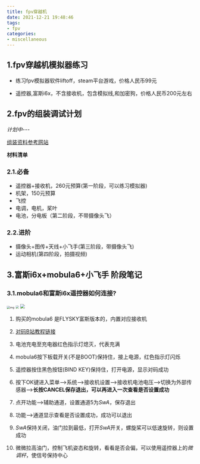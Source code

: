 ```yaml
---
title: fpv穿越机
date: 2021-12-21 19:48:46
tags:
- fpv
categories:
- miscellaneous
---
```


## 1.fpv穿越机模拟器练习

-   练习fpv模拟器软件liftoff，steam平台游戏，价格人民币99元

-   遥控器,富斯i6x，不含接收机，包含模拟线,和加密狗，价格人民币200元左右

## 2.fpv的组装调试计划

*计划中---*

[组装资料参考网站](https://www.17fpv.com/category/build)

**材料清单**

### 2.1.必备

-   遥控器+接收机，260元预算(第一阶段，可以练习模拟器)
-   机架，150元预算
-   飞控
-   电调，电机，桨叶
-   电池，分电板（第二阶段，不带摄像头飞）

### 2.2.进阶

-   摄像头+图传+天线+小飞手(第三阶段，带摄像头飞)
-   运动相机(第四阶段，拍摄视频)



## 3.富斯i6x+mobula6+小飞手 阶段笔记

### 3.1.mobula6和富斯i6x遥控器如何连接?

<img src="https://cdn.jsdelivr.net/gh/czc13611858691/picgoRepo@master/20220103143315.png" alt="img" style="zoom:50%;" />

<img src="https://cdn.jsdelivr.net/gh/czc13611858691/picgoRepo@master/20220103143259.png" style="zoom:50%;" />

<img src="https://cdn.jsdelivr.net/gh/czc13611858691/picgoRepo@master/20220103143233.png" style="zoom:75%;" />

1.  购买的mobula6 是FLYSKY富斯版本的，内置对应接收机

2.  [对码B站教程链接](https://www.bilibili.com/video/BV1bb4y1f7PQ?spm_id_from=333.999.0.0)

3.  电池充电至充电器红色指示灯熄灭，代表充满

4.  mobula6按下板载开关(不是BOOT)保持住，接上电源，红色指示灯闪烁

5.  遥控器按住黑色按钮(BIND KEY)保持住，打开电源，显示对码成功

6.  按下OK键进入菜单-->系统-->接收机设置-->接收机电池电压-->切换为外部传感器-->**长按CANCEL保存退出，可以再进入一次查看是否设置成功**

7.  点开功能-->辅助通道，设置通道5为*SwA*，保存退出

8.  功能-->通道显示查看是否设置成功，成功可以退出

9.  *SwA*保持关闭，油门拉到最低，打开*SwA*开关，螺旋桨可以低速旋转，则设置成功

10.  微微拉高油门，控制飞机姿态和旋转，看看是否会偏，可以使用遥控器上的*微调杆*，使信号保持中心

     